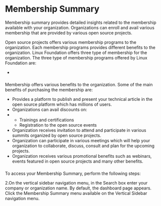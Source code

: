 # Membership Summary

Membership summary provides detailed insights related to the membership available with your organization. Organizations can enroll and avail various membership that are provided by various open source projects.

Open source projects offers various membership programs to the organization. Each membership programs provides different benefits to the organization. Linux Foundation offers three type of membership for the organization. The three type of membership programs offered by Linux Foundation are:

*

###  <a href="membership-benefits" id="membership-benefits"></a>

Membership offers various benefits to the organization. Some of the main benefits of purchasing the membership are:

* Provides a platform to publish and present your technical article in the open source platform which has millions of users.
* Organizations can avail discounts on:
*
  * Trainings and certifications
  * Registration to the open source events
* Organization receives invitation to attend and participate in various summits organized by open source projects.
* Organization can participate in various meetings which will help your organization to collaborate, discuss, consult and plan for the upcoming projects.
* Organization receives various promotional benefits such as webinars, events featured in open source projects and many other benefits.

###  <a href="accessing-membership-summary" id="accessing-membership-summary"></a>

To access your Membership Summary, perform the following steps:

2.On the vertical sidebar navigation menu, in the Search box enter your company or organization name. By default, the dashboard page appears. Click the Membership Summary menu available on the Vertical Sidebar navigation menu.
